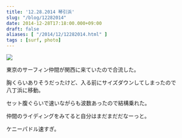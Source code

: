 ```yaml
---
title: '12.28.2014 琴引浜'
slug: "/blog/12282014"
date: 2014-12-28T17:18:00.000+09:00
draft: false
aliases: [ "/2014/12/12282014.html" ]
tags : [surf, photo]
---
```


  
![](http://68.media.tumblr.com/8380c5d368da1b6f7724e402a884d022/tumblr_nhavygDdJk1rwrdpxo1_500.jpg)  

  
  
  

東京のサーフィン仲間が関西に来ていたので合流した。

  
  

胸くらいありそうだったけど、入る前にサイズダウンしてしまったので  
八丁浜に移動。

  
  

セット腹ぐらいで速いながらも波数あったので結構乗れた。

  
  

仲間のライディングをみてると自分はまだまだだなーっと。

  
  

ケニーパドル速すぎ。